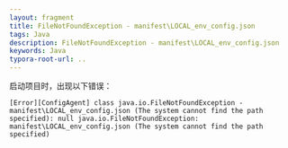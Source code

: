 ```yaml
---
layout: fragment
title: FileNotFoundException - manifest\LOCAL_env_config.json
tags: Java
description: FileNotFoundException - manifest\LOCAL_env_config.json
keywords: Java
typora-root-url: ..
---
```


启动项目时，出现以下错误：
```
[Error][ConfigAgent] class java.io.FileNotFoundException - manifest\LOCAL_env_config.json (The system cannot find the path specified): null java.io.FileNotFoundException: manifest\LOCAL_env_config.json (The system cannot find the path specified)
```


<!--stackedit_data:
eyJoaXN0b3J5IjpbMTA3ODU3MDE1MF19
-->